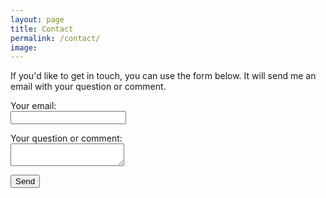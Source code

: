 ```yaml
---
layout: page
title: Contact
permalink: /contact/
image:
---
```


If you'd like to get in touch, you can use the form below. It will send me an email with your question or comment.

<form
  action="https://formspree.io/f/moqznrld"
  method="POST"
  >
  <label>
    Your email:<br>
    <input type="email" name="email">
  </label>
  <p>
  <p>
  <label>
    Your question or comment:<br>
    <textarea name="message"></textarea>
  </label>
  <p>
  <p>
  <!-- your other form fields go here -->
  <button type="submit">Send</button>
</form>
